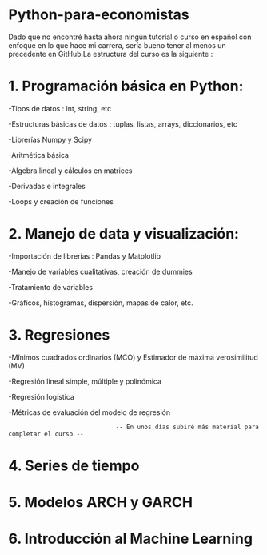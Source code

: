# Python-para-economistas
Dado que no encontré hasta ahora ningún tutorial o curso en español con enfoque en lo que hace mi carrera, sería bueno tener al menos un precedente en GitHub.La estructura del curso es la siguiente :

# 1. Programación básica en Python:
  -Tipos de datos : int, string, etc
  
  -Estructuras básicas de datos : tuplas, listas, arrays, diccionarios, etc
  
  -Librerías Numpy y Scipy
  
  -Aritmética básica
  
  -Algebra lineal y cálculos en matrices
  
  -Derivadas e integrales
  
  -Loops y creación de funciones
  
# 2. Manejo de data y visualización:  
  -Importación de librerías : Pandas y Matplotlib
  
  -Manejo de variables cualitativas, creación de dummies
  
  -Tratamiento de variables
  
  -Gráficos, histogramas, dispersión, mapas de calor, etc.
  

# 3. Regresiones
  -Mínimos cuadrados ordinarios (MCO) y Estimador de máxima verosimilitud (MV)
  
  -Regresión lineal simple, múltiple y polinómica
  
  -Regresión logística
  
  -Métricas de evaluación del modelo de regresión
  
  
                                  -- En unos días subiré más material para completar el curso --  
                                  
# 4. Series de tiempo

# 5. Modelos ARCH y GARCH

# 6. Introducción al Machine Learning

